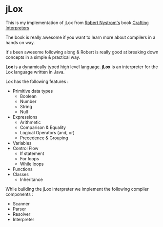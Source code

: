 # jLox

This is my implementation of jLox from [Robert Nystrom's](https://journal.stuffwithstuff.com/) book [Crafting Interpreters](https://craftinginterpreters.com/)

The book is really awesome if you want to learn more about compilers in a hands on way. 

It's been awesome following along & Robert is really good at breaking down concepts in a simple & practical way.

**Lox** is a dynamically typed high level language. **jLox** is an interpreter for the Lox language written in Java.

Lox has the following features :

-  Primitive data types
   -  Boolean
   -  Number
   -  String
   -  Null
-  Expressions
   -  Arithmetic
   -  Comparison & Equality
   -  Logical Operators (and, or)
   -  Precedence & Grouping
-  Variables
-  Control Flow
   -  If statement
   -  For loops
   -  While loops
-  Functions
-  Classes
   -  Inheritance

While building the jLox interpreter we implement the following compiler components :

- Scanner
- Parser
- Resolver
- Interpreter